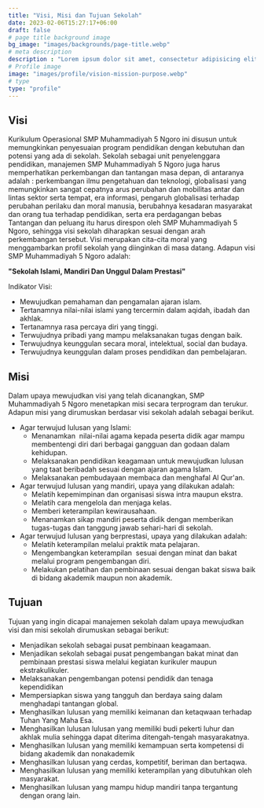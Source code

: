 ```yaml
---
title: "Visi, Misi dan Tujuan Sekolah"
date: 2023-02-06T15:27:17+06:00
draft: false
# page title background image
bg_image: "images/backgrounds/page-title.webp"
# meta description
description : "Lorem ipsum dolor sit amet, consectetur adipisicing elit, sed do eiusmod tempor incididunt ut labore. dolore magna aliqua. Ut enim ad minim veniam, quis nostrud."
# Profile image
image: "images/profile/vision-mission-purpose.webp"
# type
type: "profile"
---
```


## Visi

Kurikulum Operasional SMP Muhammadiyah 5 Ngoro ini disusun untuk memungkinkan penyesuaian program pendidikan dengan kebutuhan dan potensi yang ada di sekolah. Sekolah sebagai unit penyelenggara pendidikan, manajemen SMP Muhammadiyah 5 Ngoro  juga harus memperhatikan perkembangan dan tantangan masa depan,  di antaranya adalah : perkembangan ilmu pengetahuan dan teknologi, globalisasi yang memungkinkan sangat cepatnya arus perubahan dan mobilitas antar dan lintas sektor serta tempat, era informasi, pengaruh globalisasi terhadap perubahan perilaku dan moral manusia, berubahnya kesadaran masyarakat dan orang tua terhadap pendidikan, serta era perdagangan bebas
Tantangan dan peluang itu harus direspon oleh SMP Muhammadiyah 5 Ngoro, sehingga visi sekolah diharapkan sesuai dengan arah perkembangan tersebut. Visi merupakan cita-cita moral yang menggambarkan profil sekolah yang diinginkan di masa datang. Adapun visi SMP Muhammadiyah 5 Ngoro adalah:

**"Sekolah Islami, Mandiri Dan Unggul Dalam Prestasi"**

Indikator Visi:
- Mewujudkan pemahaman dan pengamalan ajaran islam.
- Tertanamnya nilai-nilai islami yang tercermin dalam aqidah, ibadah dan akhlak.
- Tertanamnya rasa percaya diri yang tinggi.
- Terwujudnya pribadi yang mampu melaksanakan tugas dengan baik.
- Terwujudnya keunggulan secara moral, intelektual, social dan budaya.
- Terwujudnya keunggulan dalam proses pendidikan dan pembelajaran.

## Misi

Dalam upaya mewujudkan visi yang telah dicanangkan, SMP Muhammadiyah 5 Ngoro menetapkan misi secara terprogram dan terukur. Adapun misi yang dirumuskan berdasar visi sekolah adalah sebagai berikut.
- Agar terwujud lulusan yang Islami:
    - Menanamkan  nilai-nilai agama kepada peserta didik agar mampu membentengi diri dari berbagai gangguan dan godaan dalam kehidupan.
    - Melaksanakan pendidikan keagamaan  untuk mewujudkan lulusan yang taat beribadah sesuai dengan ajaran agama Islam.
    - Melaksanakan pembudayaan membaca dan menghafal Al Qur'an.
- Agar terwujud lulusan yang mandiri, upaya yang dilakukan adalah:
    - Melatih kepemimpinan dan organisasi siswa intra maupun ekstra.
    - Melatih cara mengelola dan menjaga kelas.
    - Memberi keterampilan kewirausahaan.
    - Menanamkan sikap mandiri peserta didik dengan memberikan tugas-tugas dan tanggung jawab sehari-hari di sekolah.
- Agar terwujud lulusan yang berprestasi, upaya yang dilakukan adalah:
    - Melatih keterampilan melalui praktik mata pelajaran.
    - Mengembangkan keterampilan  sesuai dengan minat dan bakat melalui program pengembangan diri.
    - Melakukan pelatihan dan pembinaan sesuai dengan bakat siswa baik di bidang akademik maupun non akademik.

## Tujuan

Tujuan yang ingin dicapai manajemen sekolah dalam upaya mewujudkan visi dan misi  sekolah dirumuskan sebagai berikut:
- Menjadikan sekolah sebagai pusat pembinaan keagamaan.
- Menjadikan sekolah sebagai pusat pengembangan bakat minat dan pembinaan prestasi siswa melalui kegiatan kurikuler maupun ekstrakulikuler.
- Melaksanakan pengembangan potensi pendidik dan tenaga kependidikan
- Mempersiapkan siswa yang tangguh dan berdaya saing dalam menghadapi tantangan global.
- Menghasilkan lulusan yang memiliki keimanan dan ketaqwaan terhadap Tuhan Yang Maha Esa.
- Menghasilkan lulusan lulusan yang memiliki budi pekerti luhur dan akhlak mulia sehingga dapat diterima ditengah-tengah masyarakatnya.
- Menghasilkan lulusan yang memiliki kemampuan serta kompetensi di bidang akademik dan nonakademik
- Menghasilkan lulusan yang cerdas, kompetitif, beriman dan bertaqwa.
- Menghasilkan lulusan yang memiliki keterampilan yang dibutuhkan oleh masyarakat.
- Menghasilkan lulusan yang mampu hidup mandiri tanpa tergantung dengan orang lain.
